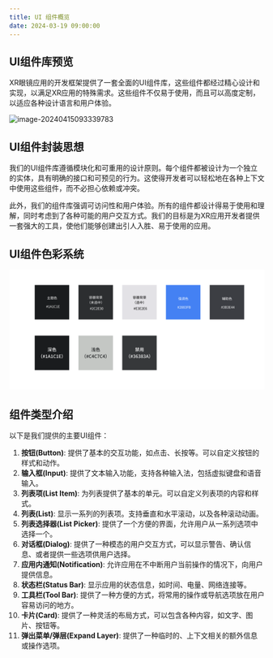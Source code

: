 ```yaml
---
title: UI 组件概览
date: 2024-03-19 09:00:00
---
```


## UI组件库预览

XR眼镜应用的开发框架提供了一套全面的UI组件库，这些组件都经过精心设计和实现，以满足XR应用的特殊需求。这些组件不仅易于使用，而且可以高度定制，以适应各种设计语言和用户体验。

![image-20240415093339783](./overview_ui_components.assets/image-20240415093339783.png)

## UI组件封装思想

我们的UI组件库遵循模块化和可重用的设计原则。每个组件都被设计为一个独立的实体，具有明确的接口和可预见的行为。这使得开发者可以轻松地在各种上下文中使用这些组件，而不必担心依赖或冲突。

此外，我们的组件库强调可访问性和用户体验。所有的组件都设计得易于使用和理解，同时考虑到了各种可能的用户交互方式。我们的目标是为XR应用开发者提供一套强大的工具，使他们能够创建出引人入胜、易于使用的应用。

## UI组件色彩系统

![image-20240415093516521](./overview_ui_components.assets/image-20240415093516521.png)

## 组件类型介绍

以下是我们提供的主要UI组件：

1. **按钮(Button)**: 提供了基本的交互功能，如点击、长按等。可以自定义按钮的样式和动作。
2. **输入框(Input)**: 提供了文本输入功能，支持各种输入法，包括虚拟键盘和语音输入。
3. **列表项(List Item)**: 为列表提供了基本的单元。可以自定义列表项的内容和样式。
4. **列表(List)**: 显示一系列的列表项。支持垂直和水平滚动，以及各种滚动动画。
5. **列表选择器(List Picker)**: 提供了一个方便的界面，允许用户从一系列选项中选择一个。
6. **对话框(Dialog)**: 提供了一种模态的用户交互方式，可以显示警告、确认信息、或者提供一些选项供用户选择。
7. **应用内通知(Notification)**: 允许应用在不中断用户当前操作的情况下，向用户提供信息。
8. **状态栏(Status Bar)**: 显示应用的状态信息，如时间、电量、网络连接等。
9. **工具栏(Tool Bar)**: 提供了一种方便的方式，将常用的操作或导航选项放在用户容易访问的地方。
10. **卡片(Card)**: 提供了一种灵活的布局方式，可以包含各种内容，如文字、图片、按钮等。
11. **弹出菜单/弹层(Expand Layer)**: 提供了一种临时的、上下文相关的额外信息或操作选项。